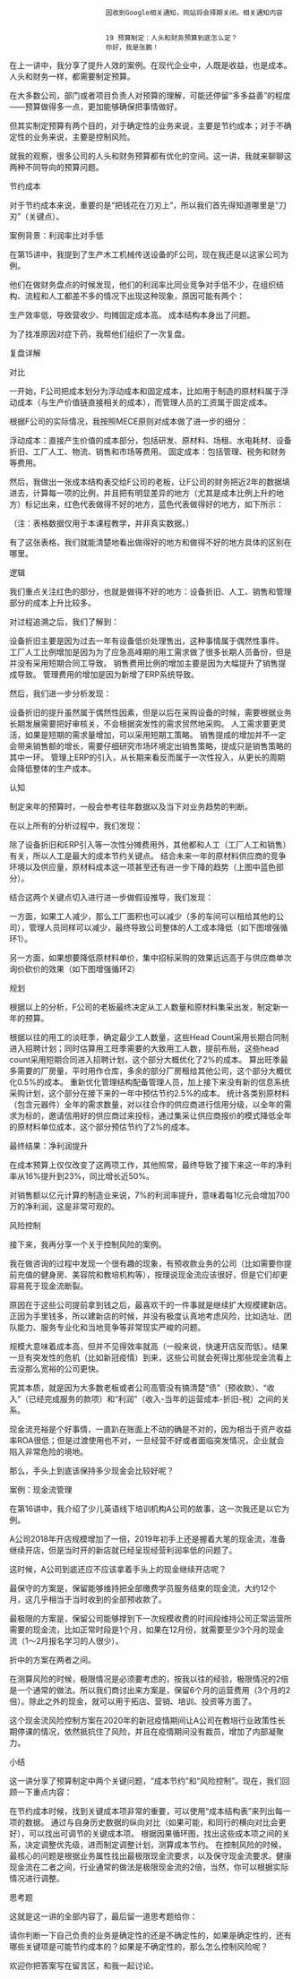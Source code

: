 
                            
                            因收到Google相关通知，网站将会择期关闭。相关通知内容
                            
                            
                            19 预算制定：人头和财务预算到底怎么定？
                            你好，我是张鹏！

在上一讲中，我分享了提升人效的案例。在现代企业中，人既是收益，也是成本。人头和财务一样，都需要制定预算。

在大多数公司，部门或者项目负责人对预算的理解，可能还停留“多多益善”的程度——预算做得多一点，更加能够确保把事情做好。



但其实制定预算有两个目的，对于确定性的业务来说，主要是节约成本；对于不确定性的业务来说，主要是控制风险。

就我的观察，很多公司的人头和财务预算都有优化的空间。这一讲，我就来聊聊这两种不同导向的预算问题。

节约成本

对于节约成本来说，重要的是“把钱花在刀刃上”，所以我们首先得知道哪里是“刀刃”（关键点）。

案例背景：利润率比对手低

在第15讲中，我提到了生产木工机械传送设备的F公司，现在我还是以这家公司为例。

他们在做财务盘点的时候发现，他们的利润率比同业竞争对手低不少，在组织结构、流程和人工都差不多的情况下出现这种现象，原因可能有两个：


生产效率低，导致营收少、均摊固定成本高。
成本结构本身出了问题。


为了找准原因对症下药，我帮他们组织了一次复盘。

复盘详解

对比

一开始，F公司把成本划分为浮动成本和固定成本，比如用于制造的原材料属于浮动成本（与生产价值链直接相关的成本），而管理人员的工资属于固定成本。

根据F公司的实际情况，我按照MECE原则对成本做了进一步的细分：


浮动成本：直接产生价值的成本部分，包括研发、原材料、场租、水电耗材、设备折旧、工厂人工、物流、销售和市场等费用。
固定成本：包括管理、税务和财务等费用。


然后，我做出一张成本结构表交给F公司的老板，让F公司的财务把近2年的数据填进去，计算每一项的比例，并且把有明显差异的地方（尤其是成本比例上升的地方）标记出来，红色代表做得不好的地方，蓝色代表做得好的地方，如下所示：



（注：表格数据仅用于本课程教学，并非真实数据。）

有了这张表格，我们就能清楚地看出做得好的地方和做得不好的地方具体的区别在哪里。

逻辑

我们重点关注红色的部分，也就是做得不好的地方：设备折旧、人工、销售和管理部分的成本上升比较多。

对过程追溯之后，我们了解到：


设备折旧主要是因为过去一年有设备低价处理售出，这种事情属于偶然性事件。
工厂人工比例增加是因为为了应急高峰期的用工需求做了很多长期人员备份，但是并没有采用短期合同工导致。
销售费用比例的增加主要是因为大幅提升了销售提成导致。
管理费用的增加是因为新增了ERP系统导致。


然后，我们进一步分析发现：


设备折旧的提升虽然属于偶然性因素，但是以后在采购设备的时候，需要根据业务长期发展需要把好审核关，不会根据突发性的需求贸然地采购。
人工需求要更灵活，如果是短期的需求量增加，可以采用短期工策略。
销售提成的增加并不一定会带来销售额的增长，需要仔细研究市场环境定出销售策略，提成只是销售策略的其中一环。
管理上ERP的引入，从长期来看反而属于一次性投入，从更长的周期会降低整体的生产成本。


认知

制定来年的预算时，一般会参考往年数据以及当下对业务趋势的判断。

在以上所有的分析过程中，我们发现：


除了设备折旧和ERP引入等一次性分摊费用外，其他都和人工（工厂人工和销售）有关，所以人工是最大的成本节约关键点。
结合未来一年的原材料供应商的竞争环境以及供应量，原材料成本这一项甚至还有进一步下降的趋势（上图中蓝色部分）。


结合这两个关键点切入进行进一步做假设推导，我们发现：

一方面，如果工人减少，那么工厂面积也可以减少（多的车间可以租给其他的公司），管理人员同样可以减少，最终导致公司整体的人工成本降低（如下图增强循环1）。

另一方面，如果想要降低原材料单价，集中招标采购的效果远远高于与供应商单次询价砍价的效果（如下图增强循环2）



规划

根据以上的分析，F公司的老板最终决定从工人数量和原材料集采出发，制定新一年的预算。


根据以往的用工的淡旺季，确定最少工人数量，这些Head Count采用长期合同制进入招聘计划；同时估算用工旺季需要的大致用工人数，提前布局，这些head count采用短期合同进入招聘计划，这个部分大概优化了2%的成本。
算出旺季最多需要的厂房量，平时用作仓库，多余的部分厂房租给其他公司，这个部分大概优化0.5%的成本。
重新优化管理结构配备管理人员，加上接下来没有新的信息系统采购计划，这个部分在接下来的一年中预估节约2.5%的成本。
统计各类别原材料（包含元器件）全年的需求数量，对以往合作的供应商进行信用分级，以全年的需求为标的，邀请信用好的供应商过来投标，通过集采让供应商报价的模式降低全年的原材料单位成本，这个部分预估节约了2%的成本。


最终结果：净利润提升

在成本预算上仅仅改变了这两项工作，其他照常，最终导致了接下来这一年的净利率从16%提升到23%，同比增长近50%。

对销售额以亿元计算的制造业来说，7%的利润率提升，意味着每1亿元会增加700万的净利润，这是非常可观的。

风险控制

接下来，我再分享一个关于控制风险的案例。

我在做咨询的过程中发现一个很有趣的现象，有预收款业务的公司（比如需要你提前充值的健身房、美容院和教培机构等），按理说现金流应该很好，但是它们却更容易死于现金流断裂。

原因在于这些公司提前拿到钱之后，最喜欢干的一件事就是继续扩大规模建新店。正因为手里钱多，所以建新店的时候，并没有极度认真地考虑风险，比如选址、团队能力、服务专业化和当地竞争等非常现实严峻的问题。

规模大意味着成本高，但并不见得效率就高（一般来说，快速开店反而低）。结果一旦有突发性的危机（比如新冠疫情）到来，这些公司就会死得比那些现金流看上去没那么宽裕的公司更快。

究其本质，就是因为大多数老板或者公司高管没有搞清楚“债”（预收款）、“收入”（已经完成服务的款项）和“利润”（收入-当年的运营成本-折旧-税）之间的关系。

现金流充裕是个好事情，一直趴在账面上不动的确是不对的，因为相当于资产收益率ROA很低；但是过渡使用也不对，一旦经营不好或者面临突发情况，企业就会陷入非常危险的境地。

那么，手头上到底该保持多少现金会比较好呢？

案例：现金流管理

在第16讲中，我介绍了少儿英语线下培训机构A公司的故事，这一次我还是以它为例。

A公司2018年开店规模增加了一倍，2019年初手上还是握着大笔的现金流，准备继续开店，但是当时开的新店就已经呈现经营利润率低的问题了。

这时候，A公司到底还应不应该拿着手头上的现金继续开店呢？

最保守的方案是，保留能够维持把全部缴费学员服务结束的现金流，大约12个月，这几乎相当于当时收到的全部预收款了。

最极限的方案是，保留公司能够撑到下一次规模收费的时间段维持公司正常运营所需要的现金流，比如正常时段是1个月，如果在12月份，就需要至少3个月的现金流（1～2月报名学习的人很少）。

折中的方案在两者之间。

在测算风险的时候，极限情况是必须要考虑的，按我以往的经验，极限情况的2倍是一个通常的做法。所以我们商讨出来方案是，保留6个月的运营费用（3个月的2倍）。除此之外的现金，就可以用于拓店、营销、培训、投资等方面了。



这个现金流风险控制方案在2020年的新冠疫情期间让A公司在教培行业政策性长期停课的情况，依然抵抗住了风险，并且在疫情期间没有裁员，增加了内部凝聚力。

小结

这一讲分享了预算制定中两个关键问题，“成本节约”和“风险控制”。现在，我们回顾一下重点内容：


在节约成本时候，找到关键成本项非常的重要，可以使用“成本结构表”来列出每一项的数据。
通过与自身历史数据的纵向对比（如果可能，和同行的横向对比会更好），可以找出可调节的关键成本项。
根据因果循环图，找出这些成本项之间的关系，决定调整优先级，进而制定调整计划，测算成本节约。
在控制风险的时候，最核心的问题是根据业务属性找出最极限现金流要求，以及保守现金流要求。健康现金流在二者之间，行业通常的做法是极限现金流的2倍，当然，你可以根据实际情况进行调整。


思考题

这就是这一讲的全部内容了，最后留一道思考题给你：

请你判断一下自己负责的业务是确定性的还是不确定性的，如果是确定性的，还有哪些关键项是可能节约成本的？如果是不确定性的，那么怎么控制风险呢？

欢迎你把答案写在留言区，和我一起讨论。

                        
                        
                            